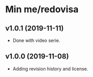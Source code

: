Min me/redovisa
===================

v1.0.1 (2019-11-11)
----------------------

* Done with video serie.



v1.0.0 (2019-11-08)
----------------------

* Adding revision history and license.
